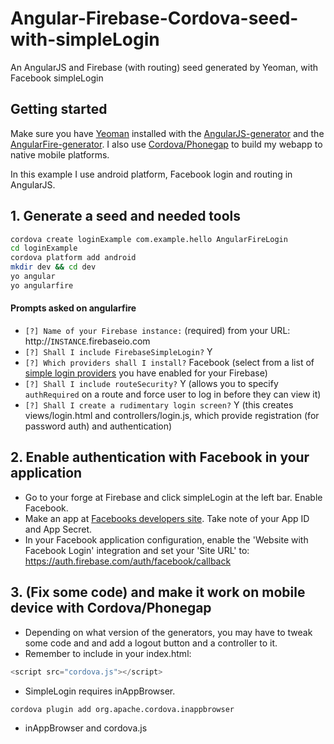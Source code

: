 Angular-Firebase-Cordova-seed-with-simpleLogin
==============================================

An AngularJS and Firebase (with routing) seed generated by Yeoman, with Facebook simpleLogin 

## Getting started
Make sure you have [Yeoman](http://yeoman.io/) installed with the [AngularJS-generator](https://github.com/yeoman/generator-angular) and the [AngularFire-generator](https://github.com/yeoman/generator-angular). I also use [Cordova/Phonegap](http://cordova.apache.org/docs/en/3.4.0/guide_cli_index.md.html#The%20Command-Line%20Interface) to build my webapp to native mobile platforms.

In this example I use android platform, Facebook login and routing in AngularJS.





## **1\.** Generate a seed and needed tools

```bash
cordova create loginExample com.example.hello AngularFireLogin
cd loginExample
cordova platform add android
mkdir dev && cd dev
yo angular
yo angularfire
```
#### Prompts asked on angularfire

 * `[?] Name of your Firebase instance:`
   (required) from your URL: http://`INSTANCE`.firebaseio.com
 * `[?] Shall I include FirebaseSimpleLogin?`
    Y
 * `[?] Which providers shall I install?`
   Facebook (select from a list of [simple login providers](https://www.firebase.com/docs/security/simple-login-overview.html) you have enabled for your Firebase)
 * `[?] Shall I include routeSecurity?`
    Y (allows you to specify `authRequired` on a route and force user to log in before they can view it)
 * `[?] Shall I create a rudimentary login screen?`
    Y (this creates views/login.html and controllers/login.js, which provide registration (for password auth) and authentication)


## **2\.** Enable authentication with Facebook in your application
 * Go to your forge at Firebase and click simpleLogin at the left bar. Enable Facebook.
 * Make an app at [Facebooks developers site](https://developers.facebook.com/apps). Take note of your App ID and App Secret.
 * In your Facebook application configuration, enable the 'Website with Facebook Login' integration and set your 'Site URL' to: https://auth.firebase.com/auth/facebook/callback
 

## **3\.** (Fix some code) and make it work on mobile device with Cordova/Phonegap
 * Depending on what version of the generators, you may have to tweak some code and and add a logout button and a controller to it.
 * Remember to include in your index.html:
```javascript
<script src="cordova.js"></script> 
```
 * SimpleLogin requires inAppBrowser.
```bash
cordova plugin add org.apache.cordova.inappbrowser
```
 * inAppBrowser and cordova.js

